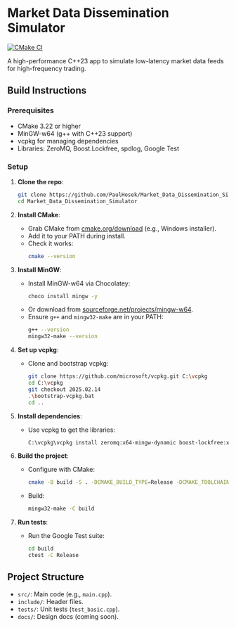 # Market Data Dissemination Simulator

[![CMake CI](https://github.com/PaulHosek/Market_Data_Dissemination_Simulator/actions/workflows/ci.yml/badge.svg)](https://github.com/PaulHosek/Market_Data_Dissemination_Simulator/actions/workflows/ci.yml)

A high-performance C++23 app to simulate low-latency market data feeds for high-frequency trading.

## Build Instructions
### Prerequisites
- CMake 3.22 or higher
- MinGW-w64 (g++ with C++23 support)
- vcpkg for managing dependencies
- Libraries: ZeroMQ, Boost.Lockfree, spdlog, Google Test

### Setup
1. **Clone the repo**:
   ```bash
   git clone https://github.com/PaulHosek/Market_Data_Dissemination_Simulator.git
   cd Market_Data_Dissemination_Simulator
   ```

2. **Install CMake**:
    - Grab CMake from [cmake.org/download](https://cmake.org/download) (e.g., Windows installer).
    - Add it to your PATH during install.
    - Check it works:
      ```bash
      cmake --version
      ```

3. **Install MinGW**:
    - Install MinGW-w64 via Chocolatey:
      ```bash
      choco install mingw -y
      ```
    - Or download from [sourceforge.net/projects/mingw-w64](https://sourceforge.net/projects/mingw-w64/).
    - Ensure `g++` and `mingw32-make` are in your PATH:
      ```bash
      g++ --version
      mingw32-make --version
      ```

4. **Set up vcpkg**:
    - Clone and bootstrap vcpkg:
      ```bash
      git clone https://github.com/microsoft/vcpkg.git C:\vcpkg
      cd C:\vcpkg
      git checkout 2025.02.14
      .\bootstrap-vcpkg.bat
      cd ..
      ```

5. **Install dependencies**:
    - Use vcpkg to get the libraries:
      ```bash
      C:\vcpkg\vcpkg install zeromq:x64-mingw-dynamic boost-lockfree:x64-mingw-dynamic spdlog:x64-mingw-dynamic gtest:x64-mingw-dynamic
      ```

6. **Build the project**:
    - Configure with CMake:
      ```bash
      cmake -B build -S . -DCMAKE_BUILD_TYPE=Release -DCMAKE_TOOLCHAIN_FILE=C:/vcpkg/scripts/buildsystems/vcpkg.cmake -DVCPKG_TARGET_TRIPLET=x64-mingw-dynamic -G "MinGW Makefiles"
      ```
    - Build:
      ```bash
      mingw32-make -C build
      ```

7. **Run tests**:
    - Run the Google Test suite:
      ```bash
      cd build
      ctest -C Release
      ```

## Project Structure
- `src/`: Main code (e.g., `main.cpp`).
- `include/`: Header files.
- `tests/`: Unit tests (`test_basic.cpp`).
- `docs/`: Design docs (coming soon).
